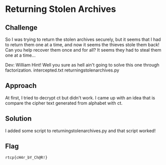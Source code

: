 #  Returning Stolen Archives 

## Challenge
So I was trying to return the stolen archives securely, but it seems that I had to return them one at a time, and now it seems the thieves stole them back! Can you help recover them once and for all? It seems they had to steal them one at a time...

Dev: William
 Hint! Well you sure as hell ain't going to solve this one through factorization.
 intercepted.txt 
 returningstolenarchives.py 


## Approach
At first, I tried to decrypt ct but didn't work.
I came up with an idea that is compare the cipher text generated from alphabet with ct.

## Solution
I added some script to returningstolenarchives.py and that script worked! 

## Flag
```
rtcp{cH4r_bY_Ch@R!}
```
